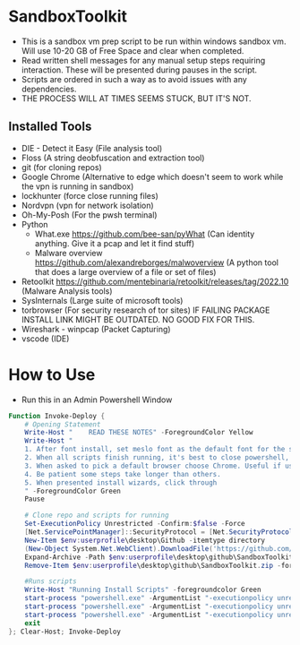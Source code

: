  # SandboxToolkit

- This is a sandbox vm prep script to be run within windows sandbox vm. Will use 10-20 GB of Free Space and clear when completed.
- Read written shell messages for any manual setup steps requiring interaction. These will be presented during pauses in the script.
- Scripts are ordered in such a way as to avoid issues with any dependencies.
- THE PROCESS WILL AT TIMES SEEMS STUCK, BUT IT'S NOT.

## Installed Tools

- DIE - Detect it Easy (File analysis tool)
- Floss (A string deobfuscation and extraction tool)
- git (for cloning repos)
- Google Chrome (Alternative to edge which doesn't seem to work while the vpn is running in sandbox)
- lockhunter (force close running files)
- Nordvpn (vpn for network isolation)
- Oh-My-Posh (For the pwsh terminal)
- Python
    - What.exe https://github.com/bee-san/pyWhat (Can identity anything. Give it a pcap and let it find stuff)
    - Malware overview https://github.com/alexandreborges/malwoverview (A python tool that does a large overview of a file or set of files)
- Retoolkit https://github.com/mentebinaria/retoolkit/releases/tag/2022.10 (Malware Analysis tools)
- SysInternals (Large suite of microsoft tools)
- torbrowser (For security research of tor sites) IF FAILING PACKAGE INSTALL LINK MIGHT BE OUTDATED. NO GOOD FIX FOR THIS.
- Wireshark - winpcap (Packet Capturing)
- vscode (IDE)

# How to Use
- Run this in an Admin Powershell Window

```Powershell
Function Invoke-Deploy {
    # Opening Statement
    Write-Host "    READ THESE NOTES" -ForegroundColor Yellow
    Write-Host "
    1. After font install, set meslo font as the default font for the shell
    2. When all scripts finish running, it's best to close powershell, and use pwsh or shell of choice. This ensures all installed exe's are in path.
    3. When asked to pick a default browser choose Chrome. Useful if using Nordvpn.
    4. Be patient some steps take longer than others.
    5. When presented install wizards, click through
    " -ForegroundColor Green
    Pause

    # Clone repo and scripts for running
    Set-ExecutionPolicy Unrestricted -Confirm:$false -Force
    [Net.ServicePointManager]::SecurityProtocol = [Net.SecurityProtocolType]::Tls12
    New-Item $env:userprofile\desktop\Github -itemtype directory
    (New-Object System.Net.WebClient).DownloadFile('https://github.com/TheTaylorLee/SandboxToolkit/archive/refs/heads/master.zip', "$env:userprofile\desktop\github\SandboxToolkit.zip")
    Expand-Archive -Path $env:userprofile\desktop\github\SandboxToolkit.zip $env:userprofile\desktop\github\SandboxToolkit
    Remove-Item $env:userprofile\desktop\github\SandboxToolkit.zip -force

    #Runs scripts
    Write-Host "Running Install Scripts" -foregroundcolor Green
    start-process "powershell.exe" -ArgumentList "-executionpolicy unrestricted", "-File $env:userprofile\desktop\github\SandboxToolkit\SandboxToolkit-master\scripts\1-Install-PSPortable.ps1" -wait
    start-process "powershell.exe" -ArgumentList "-executionpolicy unrestricted", "-File $env:userprofile\desktop\github\SandboxToolkit\SandboxToolkit-master\scripts\2-Install-PackageManagers.ps1" -wait
    start-process "powershell.exe" -ArgumentList "-executionpolicy unrestricted", "-File $env:userprofile\desktop\github\SandboxToolkit\SandboxToolkit-master\scripts\3-Install-Packages.ps1"
    exit
}; Clear-Host; Invoke-Deploy
```